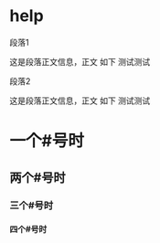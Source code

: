 # help

段落1

这是段落正文信息，正文
如下
测试测试

段落2

这是段落正文信息，正文
如下
测试测试

# 一个#号时 #



## 两个#号时 ##


### 三个#号时 ###

#### 四个#号时 ####

